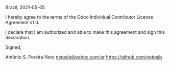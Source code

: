 Brazil, 2021-05-05

I hereby agree to the terms of the Odoo Individual Contributor License
Agreement v1.0.

I declare that I am authorized and able to make this agreement and sign this
declaration.

Signed,

Antônio S. Pereira Neto netosjb@yahoo.com.br https://github.com/netosjb
